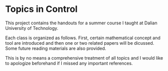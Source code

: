# Topics in Control

This project contains the handouts for a summer course I taught at Dalian University of Technology. 

Each class is organized as follows. First, certain mathematical concept and tool are introduced and then one or two related papers will be dicussed. Some future reading materials are also provided.

This is by no means a comprehensive treatment of all topics and I would like to apologize beforehand if I missed any important references.
